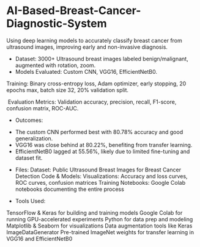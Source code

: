 # AI-Based-Breast-Cancer-Diagnostic-System
Using deep learning models to accurately classify breast cancer from ultrasound images, improving early and non-invasive diagnosis.


* Dataset:  3000+ Ultrasound breast images labeled benign/malignant, augmented with rotation, zoom.
* Models Evaluated: Custom CNN, VGG16, EfficientNetB0.

Training: Binary cross-entropy loss, Adam optimizer, early stopping, 20 epochs max, batch size 32, 20% validation split.

 Evaluation Metrics: Validation accuracy, precision, recall, F1-score, confusion matrix, ROC-AUC.

* Outcomes:

 - The custom CNN performed best with 80.78% accuracy and good generalization.
 - VGG16 was close behind at 80.22%, benefiting from transfer learning.
 - EfficientNetB0 lagged at 55.56%, likely due to limited fine-tuning and dataset fit.

* Files:
Dataset: Public Ultrasound Breast Images for Breast Cancer Detection
Code & Models: 
Visualizations: Accuracy and loss curves, ROC curves, confusion matrices
Training Notebooks: Google Colab notebooks documenting the entire process

* Tools Used:

TensorFlow & Keras for building and training models
Google Colab for running GPU-accelerated experiments
Python for data prep and modeling
Matplotlib & Seaborn for visualizations
Data augmentation tools like Keras ImageDataGenerator
Pre-trained ImageNet weights for transfer learning in VGG16 and EfficientNetB0
